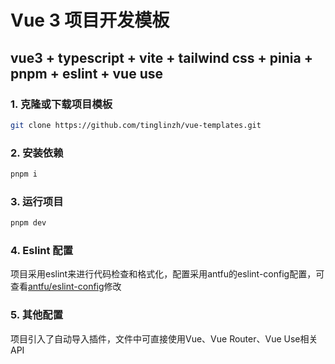 # Vue 3 项目开发模板

## vue3 + typescript + vite + tailwind css + pinia + pnpm + eslint + vue use

### 1. 克隆或下载项目模板

```bash
git clone https://github.com/tinglinzh/vue-templates.git
```

### 2. 安装依赖

```bash
pnpm i
```

### 3. 运行项目

```bash
pnpm dev
```

### 4. Eslint 配置

项目采用eslint来进行代码检查和格式化，配置采用antfu的eslint-config配置，可查看[antfu/eslint-config](https://github.com/antfu/eslint-config)修改

### 5. 其他配置

项目引入了自动导入插件，文件中可直接使用Vue、Vue Router、Vue Use相关API
